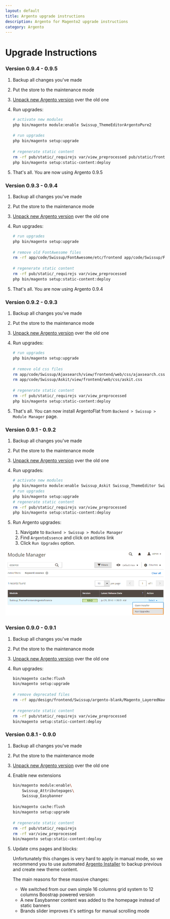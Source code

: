 ```yaml
---
layout: default
title: Argento upgrade instructions
description: Argento for Magento2 upgrade instructions
category: Argento
---
```


# Upgrade Instructions


### Version 0.9.4 - 0.9.5

 1. Backup all changes you've made
 2. Put the store to the maintenance mode
 3. [Unpack new Argento version][unpack_package] over the old one
 4. Run upgrades:

    ```bash
    # activate new modules
    php bin/magento module:enable Swissup_ThemeEditorArgentoPure2

    # run upgrades
    php bin/magento setup:upgrade

    # regenerate static content
    rm -rf pub/static/_requirejs var/view_preprocessed pub/static/frontend/Swissup
    php bin/magento setup:static-content:deploy
    ```

5. That's all. You are now using Argento 0.9.5


### Version 0.9.3 - 0.9.4

1. Backup all changes you've made
2. Put the store to the maintenance mode
3. [Unpack new Argento version][unpack_package] over the old one
4. Run upgrades:

   ```bash
   # run upgrades
   php bin/magento setup:upgrade

   # remove old FontAwesome files
   rm -rf app/code/Swissup/FontAwesome/etc/frontend app/code/Swissup/FontAwesome/view/frontend

   # regenerate static content
   rm -rf pub/static/_requirejs var/view_preprocessed
   php bin/magento setup:static-content:deploy
   ```

5. That's all. You are now using Argento 0.9.4

### Version 0.9.2 - 0.9.3

 1. Backup all changes you've made
 2. Put the store to the maintenance mode
 3. [Unpack new Argento version][unpack_package] over the old one
 4. Run upgrades:

    ```bash
    # run upgrades
    php bin/magento setup:upgrade

    # remove old css files
    rm app/code/Swissup/Ajaxsearch/view/frontend/web/css/ajaxsearch.css
    rm app/code/Swissup/Askit/view/frontend/web/css/askit.css

    # regenerate static content
    rm -rf pub/static/_requirejs var/view_preprocessed
    php bin/magento setup:static-content:deploy
    ```

 5. That's all. You can now install ArgentoFlat from
    `Backend > Swissup > Module Manager` page.

### Version 0.9.1 - 0.9.2

 1. Backup all changes you've made
 2. Put the store to the maintenance mode
 3. [Unpack new Argento version][unpack_package] over the old one
 4. Run upgrades:

    ```bash
    # activate new modules
    php bin/magento module:enable Swissup_Askit Swissup_ThemeEditor Swissup_ThemeEditorArgentoEssence
    # run upgrades
    php bin/magento setup:upgrade
    # regenerate static content
    rm -rf pub/static/_requirejs var/view_preprocessed
    php bin/magento setup:static-content:deploy
    ```

 5. Run Argento upgrades:
    1. Navigate to `Backend > Swissup > Module Manager`
    2. Find `ArgentoEssence` and click on actions link
    3. Click `Run Upgrades` option.

![Run Upgrades Link](/images/m2/argento/upgrade/run-upgrades.png)

### Version 0.9.0 - 0.9.1

 1. Backup all changes you've made
 2. Put the store to the maintenance mode
 3. [Unpack new Argento version][unpack_package] over the old one
 4. Run upgrades:

    ```bash
    bin/magento cache:flush
    bin/magento setup:upgrade

    # remove deprecated files
    rm -rf app/design/frontend/Swissup/argento-blank/Magento_LayeredNavigation

    # regenerate static content
    rm -rf pub/static/_requirejs var/view_preprocessed
    bin/magento setup:static-content:deploy
    ```

### Version 0.8.1 - 0.9.0

 1. Backup all changes you've made
 2. Put the store to the maintenance mode
 3. [Unpack new Argento version][unpack_package] over the old one
 4. Enable new extensions

    ```bash
    bin/magento module:enable\
        Swissup_Attributepages\
        Swissup_Easybanner

    bin/magento cache:flush
    bin/magento setup:upgrade

    # regenerate static content
    rm -rf pub/static/_requirejs
    rm -rf var/view_preprocessed
    bin/magento setup:static-content:deploy
    ```

 5. Update cms pages and blocks:

    Unfortunately this changes is very hard to apply in manual mode, so we recommend
    you to use automated [Argento Installer][run_installer] to backup previous
    and create new theme content.

    The main reasons for these massive changes:

    - We switched from our own simple 16 columns grid system to 12 columns
      Boostrap powered version
    - A new Easybanner content was added to the homepage instead of static banners
    - Brands slider improves it's settings for manual scrolling mode

[unpack_package]: /m2/argento/installation/#unpack-argento-package-into-magento-root-folder
[run_installer]: /m2/argento/installation/#setup-configuration-and-theme-content
